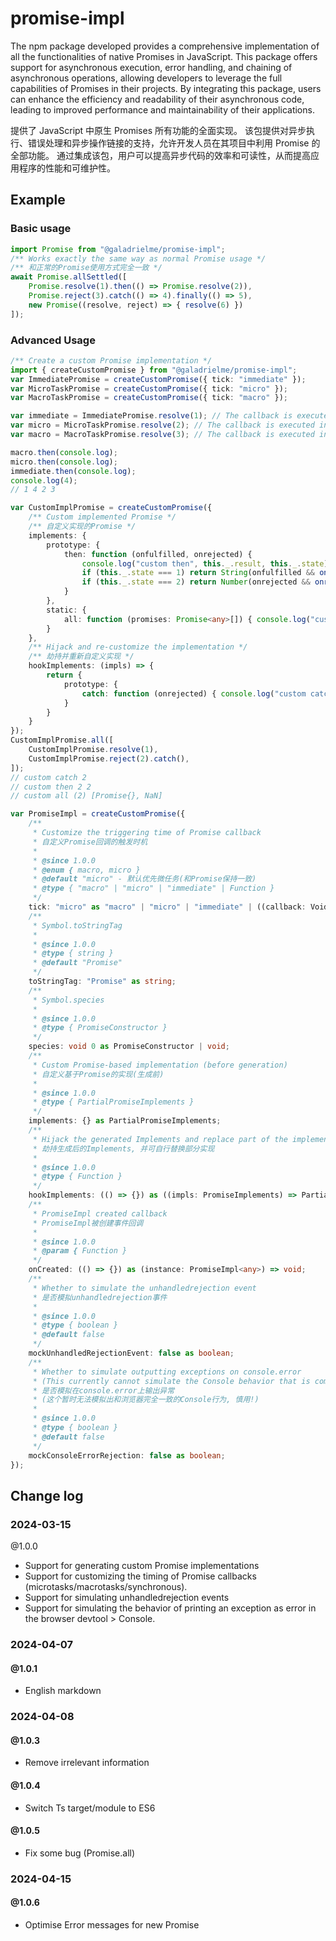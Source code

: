 # promise-impl

The npm package developed provides a comprehensive implementation of all the functionalities of native Promises in JavaScript. This package offers support for asynchronous execution, error handling, and chaining of asynchronous operations, allowing developers to leverage the full capabilities of Promises in their projects. By integrating this package, users can enhance the efficiency and readability of their asynchronous code, leading to improved performance and maintainability of their applications.

提供了 JavaScript 中原生 Promises 所有功能的全面实现。 该包提供对异步执行、错误处理和异步操作链接的支持，允许开发人员在其项目中利用 Promise 的全部功能。 通过集成该包，用户可以提高异步代码的效率和可读性，从而提高应用程序的性能和可维护性。

## Example
### Basic usage
```typescript
import Promise from "@galadrielme/promise-impl";
/** Works exactly the same way as normal Promise usage */
/** 和正常的Promise使用方式完全一致 */
await Promise.allSettled([
    Promise.resolve(1).then(() => Promise.resolve(2)),
    Promise.reject(3).catch(() => 4).finally(() => 5),
    new Promise((resolve, reject) => { resolve(6) })
]);
```

### Advanced Usage
```typescript
/** Create a custom Promise implementation */
import { createCustomPromise } from "@galadrielme/promise-impl";
var ImmediatePromise = createCustomPromise({ tick: "immediate" });
var MicroTaskPromise = createCustomPromise({ tick: "micro" });
var MacroTaskPromise = createCustomPromise({ tick: "macro" });

var immediate = ImmediatePromise.resolve(1); // The callback is executed immediately // 回调立即执行
var micro = MicroTaskPromise.resolve(2); // The callback is executed in the microtask // 回调在微任务中执行
var macro = MacroTaskPromise.resolve(3); // The callback is executed in the macrotask // 回调在宏任务中执行

macro.then(console.log);
micro.then(console.log);
immediate.then(console.log);
console.log(4);
// 1 4 2 3

var CustomImplPromise = createCustomPromise({
    /** Custom implemented Promise */
    /** 自定义实现的Promise */
    implements: {
        prototype: {
            then: function (onfulfilled, onrejected) { 
                console.log("custom then", this._.result, this._.state);
                if (this._.state === 1) return String(onfulfilled && onfulfilled(this._.result));
                if (this._.state === 2) return Number(onrejected && onrejected(this._.result));
            }
        },
        static: {
            all: function (promises: Promise<any>[]) { console.log("custom all", promises); return this.reject("custom reject"); }
        }
    },
    /** Hijack and re-customize the implementation */
    /** 劫持并重新自定义实现 */
    hookImplements: (impls) => {
        return {
            prototype: {
                catch: function (onrejected) { console.log("custom catch", this._.result); return impls.prototype.then.call(this, void 0, onrejected); }
            }
        }
    }
});
CustomImplPromise.all([
    CustomImplPromise.resolve(1),
    CustomImplPromise.reject(2).catch(),
]);
// custom catch 2
// custom then 2 2
// custom all (2) [Promise{}, NaN]

var PromiseImpl = createCustomPromise({
    /**
     * Customize the triggering time of Promise callback
     * 自定义Promise回调的触发时机
     * 
     * @since 1.0.0
     * @enum { macro, micro }
     * @default "micro" - 默认优先微任务(和Promise保持一致)
     * @type { "macro" | "micro" | "immediate" | Function }
     */
    tick: "micro" as "macro" | "micro" | "immediate" | ((callback: VoidFunction) => void);
    /**
     * Symbol.toStringTag
     * 
     * @since 1.0.0
     * @type { string }
     * @default "Promise"
     */
    toStringTag: "Promise" as string;
    /**
     * Symbol.species
     * 
     * @since 1.0.0
     * @type { PromiseConstructor }
     */
    species: void 0 as PromiseConstructor | void;
    /**
     * Custom Promise-based implementation (before generation)
     * 自定义基于Promise的实现(生成前)
     * 
     * @since 1.0.0
     * @type { PartialPromiseImplements }
     */
    implements: {} as PartialPromiseImplements;
    /**
     * Hijack the generated Implements and replace part of the implementation by yourself
     * 劫持生成后的Implements, 并可自行替换部分实现
     * 
     * @since 1.0.0
     * @type { Function }
     */
    hookImplements: (() => {}) as ((impls: PromiseImplements) => PartialPromiseImplements);
    /**
     * PromiseImpl created callback
     * PromiseImpl被创建事件回调
     * 
     * @since 1.0.0
     * @param { Function }
     */
    onCreated: (() => {}) as (instance: PromiseImpl<any>) => void;
    /**
     * Whether to simulate the unhandledrejection event
     * 是否模拟unhandledrejection事件
     * 
     * @since 1.0.0
     * @type { boolean }
     * @default false
     */
    mockUnhandledRejectionEvent: false as boolean;
    /**
     * Whether to simulate outputting exceptions on console.error
     * (This currently cannot simulate the Console behavior that is completely consistent with the browser, so use with caution!)
     * 是否模拟在console.error上输出异常
     * (这个暂时无法模拟出和浏览器完全一致的Console行为, 慎用!)
     * 
     * @since 1.0.0
     * @type { boolean }
     * @default false
     */
    mockConsoleErrorRejection: false as boolean;
});
```

## Change log
### 2024-03-15 
@1.0.0
- Support for generating custom Promise implementations
- Support for customizing the timing of Promise callbacks (microtasks/macrotasks/synchronous).
- Support for simulating unhandledrejection events
- Support for simulating the behavior of printing an exception as error in the browser devtool > Console.

### 2024-04-07
#### @1.0.1
- English markdown

### 2024-04-08
#### @1.0.3
- Remove irrelevant information
#### @1.0.4
- Switch Ts target/module to ES6
#### @1.0.5
- Fix some bug (Promise.all)

### 2024-04-15
#### @1.0.6
- Optimise Error messages for new Promise